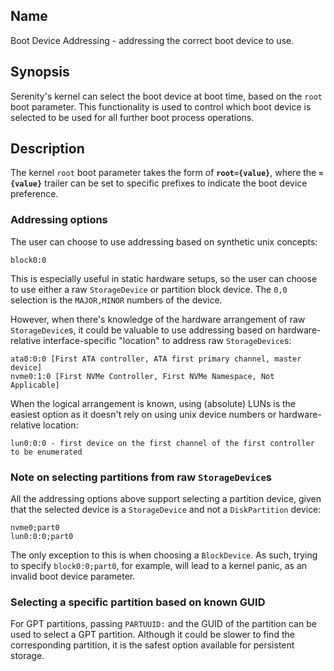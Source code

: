 ## Name

Boot Device Addressing - addressing the correct boot device to use.

## Synopsis

Serenity's kernel can select the boot device at boot time, based on the `root` boot parameter.
This functionality is used to control which boot device is selected to be used for all further boot process operations.

## Description

The kernel `root` boot parameter takes the form of **`root={value}`**, where the **`={value}`**
trailer can be set to specific prefixes to indicate the boot device preference.

### Addressing options

The user can choose to use addressing based on synthetic unix concepts:

```
block0:0
```

This is especially useful in static hardware setups, so the user can choose to use
either a raw `StorageDevice` or partition block device. The `0,0` selection is the `MAJOR,MINOR`
numbers of the device.

However, when there's knowledge of the hardware arrangement of raw `StorageDevice`s,
it could be valuable to use addressing based on hardware-relative interface-specific "location"
to address raw `StorageDevice`s:

```
ata0:0:0 [First ATA controller, ATA first primary channel, master device]
nvme0:1:0 [First NVMe Controller, First NVMe Namespace, Not Applicable]
```

When the logical arrangement is known, using (absolute) LUNs is the easiest option as it doesn't rely on
using unix device numbers or hardware-relative location:

```
lun0:0:0 - first device on the first channel of the first controller to be enumerated
```

### Note on selecting partitions from raw `StorageDevice`s

All the addressing options above support selecting a partition device, given that
the selected device is a `StorageDevice` and not a `DiskPartition` device:

```
nvme0;part0
lun0:0:0;part0
```

The only exception to this is when choosing a `BlockDevice`. As such,
trying to specify `block0:0;part0`, for example, will lead to a kernel panic,
as an invalid boot device parameter.

### Selecting a specific partition based on known GUID

For GPT partitions, passing `PARTUUID:` and the GUID of the partition can be used
to select a GPT partition. Although it could be slower to find the corresponding
partition, it is the safest option available for persistent storage.
